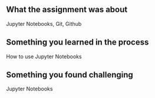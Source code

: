 
## What the assignment was about
Jupyter Notebooks, Git, Github

## Something you learned in the process
How to use Jupyter Notebooks

## Something you found challenging 
Jupyter Notebooks